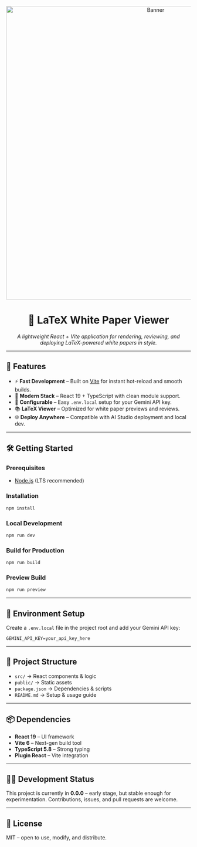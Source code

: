 <div align="center">
  <img src="https://github.com/user-attachments/assets/0aa67016-6eaf-458a-adb2-6e31a0763ed6" alt="Banner" width="800"/>
  <h1>📄 LaTeX White Paper Viewer</h1>
  <p><em>A lightweight React + Vite application for rendering, reviewing, and deploying LaTeX-powered white papers in style.</em></p>
</div>

---

## 🚀 Features

* ⚡ **Fast Development** – Built on [Vite](https://vitejs.dev/) for instant hot-reload and smooth builds.
* 🧩 **Modern Stack** – React 19 + TypeScript with clean module support.
* 🔑 **Configurable** – Easy `.env.local` setup for your Gemini API key.
* 📚 **LaTeX Viewer** – Optimized for white paper previews and reviews.
* 🌐 **Deploy Anywhere** – Compatible with AI Studio deployment and local dev.

---

## 🛠️ Getting Started

### Prerequisites

* [Node.js](https://nodejs.org/) (LTS recommended)

### Installation

```bash
npm install
```

### Local Development

```bash
npm run dev
```

### Build for Production

```bash
npm run build
```

### Preview Build

```bash
npm run preview
```

---

## 🔐 Environment Setup

Create a `.env.local` file in the project root and add your Gemini API key:

```env
GEMINI_API_KEY=your_api_key_here
```

---

## 🌟 Project Structure

* `src/` → React components & logic
* `public/` → Static assets
* `package.json` → Dependencies & scripts
* `README.md` → Setup & usage guide

---

## 📦 Dependencies

* **React 19** – UI framework
* **Vite 6** – Next-gen build tool
* **TypeScript 5.8** – Strong typing
* **Plugin React** – Vite integration

---

## 👩‍💻 Development Status

This project is currently in **0.0.0** – early stage, but stable enough for experimentation. Contributions, issues, and pull requests are welcome.

---

## 📄 License

MIT – open to use, modify, and distribute.
